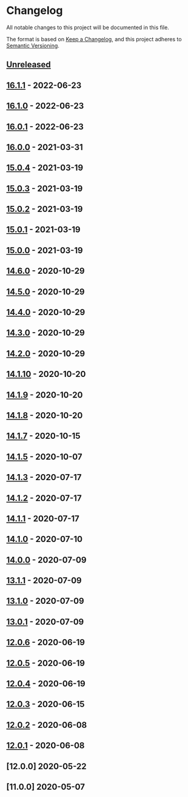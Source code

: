 # Changelog

All notable changes to this project will be documented in this file.

The format is based on [Keep a Changelog](https://keepachangelog.com/en/1.0.0/),
and this project adheres to [Semantic Versioning](https://semver.org/spec/v2.0.0.html).



## [Unreleased]

## [16.1.1] - 2022-06-23

## [16.1.0] - 2022-06-23

## [16.0.1] - 2022-06-23

## [16.0.0] - 2021-03-31

## [15.0.4] - 2021-03-19

## [15.0.3] - 2021-03-19

## [15.0.2] - 2021-03-19

## [15.0.1] - 2021-03-19

## [15.0.0] - 2021-03-19

## [14.6.0] - 2020-10-29

## [14.5.0] - 2020-10-29

## [14.4.0] - 2020-10-29

## [14.3.0] - 2020-10-29

## [14.2.0] - 2020-10-29

## [14.1.10] - 2020-10-20

## [14.1.9] - 2020-10-20

## [14.1.8] - 2020-10-20

## [14.1.7] - 2020-10-15

## [14.1.5] - 2020-10-07

## [14.1.3] - 2020-07-17

## [14.1.2] - 2020-07-17

## [14.1.1] - 2020-07-17

## [14.1.0] - 2020-07-10

## [14.0.0] - 2020-07-09

## [13.1.1] - 2020-07-09

## [13.1.0] - 2020-07-09

## [13.0.1] - 2020-07-09

## [12.0.6] - 2020-06-19

## [12.0.5] - 2020-06-19

## [12.0.4] - 2020-06-19

## [12.0.3] - 2020-06-15

## [12.0.2] - 2020-06-08

## [12.0.1] - 2020-06-08

## [12.0.0] 2020-05-22


## [11.0.0] 2020-05-07




[Unreleased]: https://github.com/ubergesundheit/test-gh-workflows/compare/v16.1.1...HEAD
[16.1.1]: https://github.com/ubergesundheit/test-gh-workflows/compare/v16.1.0...v16.1.1
[16.1.0]: https://github.com/ubergesundheit/test-gh-workflows/compare/v16.0.1...v16.1.0
[16.0.1]: https://github.com/ubergesundheit/test-gh-workflows/compare/v16.0.0...v16.0.1
[16.0.0]: https://github.com/ubergesundheit/test-gh-workflows/compare/v15.0.4...v16.0.0
[15.0.4]: https://github.com/ubergesundheit/test-gh-workflows/compare/v15.0.3...v15.0.4
[15.0.3]: https://github.com/ubergesundheit/test-gh-workflows/compare/v15.0.2...v15.0.3
[15.0.2]: https://github.com/ubergesundheit/test-gh-workflows/compare/v15.0.1...v15.0.2
[15.0.1]: https://github.com/ubergesundheit/test-gh-workflows/compare/v15.0.0...v15.0.1
[15.0.0]: https://github.com/ubergesundheit/test-gh-workflows/compare/v14.6.0...v15.0.0
[14.6.0]: https://github.com/kopiczko/test-gh-workflows/compare/v14.5.0...v14.6.0
[14.5.0]: https://github.com/kopiczko/test-gh-workflows/compare/v14.4.0...v14.5.0
[14.4.0]: https://github.com/kopiczko/test-gh-workflows/compare/v14.3.0...v14.4.0
[14.3.0]: https://github.com/kopiczko/test-gh-workflows/compare/v14.2.0...v14.3.0
[14.2.0]: https://github.com/kopiczko/test-gh-workflows/compare/v14.1.10...v14.2.0
[14.1.10]: https://github.com/kopiczko/test-gh-workflows/compare/v14.1.9...v14.1.10
[14.1.9]: https://github.com/kopiczko/test-gh-workflows/compare/v14.1.8...v14.1.9
[14.1.8]: https://github.com/kopiczko/test-gh-workflows/compare/v14.1.7...v14.1.8
[14.1.7]: https://github.com/kopiczko/test-gh-workflows/compare/v14.1.5...v14.1.7
[14.1.5]: https://github.com/kopiczko/test-gh-workflows/compare/v14.1.3...v14.1.5
[14.1.3]: https://github.com/kopiczko/test-gh-workflows/compare/v14.1.2...v14.1.3
[14.1.2]: https://github.com/kopiczko/test-gh-workflows/compare/v14.1.1...v14.1.2
[14.1.1]: https://github.com/kopiczko/test-gh-workflows/compare/v14.1.0...v14.1.1
[14.1.0]: https://github.com/kopiczko/test-gh-workflows/compare/v14.0.0...v14.1.0
[14.0.0]: https://github.com/kopiczko/test-gh-workflows/compare/v13.1.1...v14.0.0
[13.1.1]: https://github.com/kopiczko/test-gh-workflows/compare/v13.1.0...v13.1.1
[13.1.0]: https://github.com/kopiczko/test-gh-workflows/compare/v13.0.1...v13.1.0
[13.0.1]: https://github.com/kopiczko/test-gh-workflows/compare/v12.0.6...v13.0.1
[12.0.6]: https://github.com/kopiczko/test-gh-workflows/compare/v12.0.5...v12.0.6
[12.0.5]: https://github.com/kopiczko/test-gh-workflows/compare/v12.0.4...v12.0.5
[12.0.4]: https://github.com/kopiczko/test-gh-workflows/compare/v12.0.3...v12.0.4
[12.0.3]: https://github.com/kopiczko/test-gh-workflows/compare/v12.0.2...v12.0.3
[12.0.2]: https://github.com/kopiczko/test-gh-workflows/compare/v12.0.1...v12.0.2
[12.0.1]: https://github.com/kopiczko/test-gh-workflows/releases/tag/v12.0.1